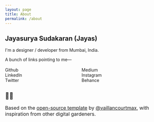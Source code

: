 ```yaml
---
layout: page
title: About
permalink: /about
---
```


## Jayasurya Sudakaran (Jayas)

I'm a designer / developer from Mumbai, India. <br/>

<div class="primary-container">
A bunch of links pointing to me—<br/><br/>
<div style="display:grid; grid-template-columns: repeat(auto-fill, minmax(240px, 1fr)); grid-auto-columns: minmax(240px, 1fr);">
  <div>Github</div>
  <div>Medium</div>
  <div>LinkedIn</div>
  <div>Instagram</div>
  <div>Twitter</div>
  <div>Behance</div>
  </div>
</div>

## 👋😄

<p style="font-size: 1rem;" class="secondary-container">
Based on the <a class="link" href="https://github.com/maximevaillancourt/digital-garden-jekyll-template">open-source template</a> by <a class="link" href="https://twitter.com/vaillancourtmax">@vaillancourtmax</a>, with inspiration from other digital gardeners.
</p>

<style>
  .wrapper {
    max-width: 46em;
  }
</style>
